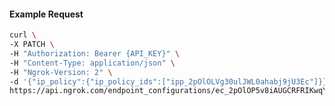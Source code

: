 <!-- Code generated for API Clients. DO NOT EDIT. -->

#### Example Request

```bash
curl \
-X PATCH \
-H "Authorization: Bearer {API_KEY}" \
-H "Content-Type: application/json" \
-H "Ngrok-Version: 2" \
-d '{"ip_policy":{"ip_policy_ids":["ipp_2pOlOLVg30ulJWL0ahabj9jU3Ec"]}}' \
https://api.ngrok.com/endpoint_configurations/ec_2pOlOP5v8iAUGCRFRIKwqYSO51f
```
